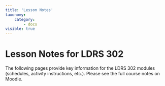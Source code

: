 ```yaml
---
title: 'Lesson Notes'
taxonomy:
    category:
        - docs
visible: true
---
```


# Lesson Notes for LDRS 302

The following pages provide key information for the LDRS 302 modules
(schedules, activity instructions, etc.). Please see the full course
notes on Moodle.
